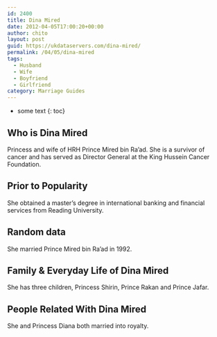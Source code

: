 ```yaml
---
id: 2400
title: Dina Mired
date: 2012-04-05T17:00:20+00:00
author: chito
layout: post
guid: https://ukdataservers.com/dina-mired/
permalink: /04/05/dina-mired
tags:
  - Husband
  - Wife
  - Boyfriend
  - Girlfriend
category: Marriage Guides
---
```


* some text
{: toc}


## Who is  Dina Mired
                  
                  
                  
Princess and wife of HRH Prince Mired bin Ra&#8217;ad. She is a survivor of cancer and has served as Director General at the King Hussein Cancer Foundation. 
                  
                
                
                
## Prior to Popularity 
                  
                  
                  
She obtained a master&#8217;s degree in international banking and financial services from Reading University.
                  
                
                
                
## Random data 
                  
                  
                  
She married Prince Mired bin Ra&#8217;ad in 1992.
                  
                
                
                
## Family & Everyday Life of Dina Mired
                  
                  
                  
She has three children, Princess Shirin, Prince Rakan and Prince Jafar.
                  
                
                
                
## People Related With  Dina Mired
                  
                  
                  
She and Princess Diana both married into royalty.
                  
                
              
            
          
          
          
    
    
  
